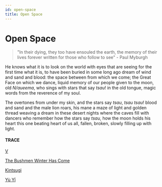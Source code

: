 ```yaml
---
id: open-space
title: Open Space 
---
```


# Open Space

> "In their dying, they too have ensouled the earth, the memory of their lives forever written for those who follow to see" - Paul Myburgh

He knows what it is 
to look on the world
with eyes that are seeing 
for the first time
what it is,
to have been buried 
in some long ago dream
of wind and sand and blood:
the space between 
from which we come;
the Great Face on which we dance,
liquid memory of our people
given to the moon, old _N/aueema_, 
who sings with stars that say _tsau_! 
in the old tongue,
magic words 
from the reverence of my soul.

The overtones from under my skin,
and the stars say _tsau_, _tsau tsau_!
blood and sand and the male lion roars,
his mane a maze of light and golden thread
weaving a dream in these desert nights
where the caves fill with dancers who remember
how the stars say _tsau_,
how the moon holds his heart
this one beating heart of us all,
fallen, broken, slowly filling up with light.


#### TRACE

[V](https://www.youtube.com/watch?v=ACUpr5GvVsE "Introductory Monologue")

[The Bushmen Winter Has Come](https://www.goodreads.com/book/show/17884233-the-bushman-winter-has-come)

[Kintsugi](https://www.youtube.com/watch?v=EBUTQkaSSTY "School of Life")

[Yù Yī](https://www.youtube.com/watch?v=UuC-M-85ArY "Dictionary of Obscure Sorrows")
